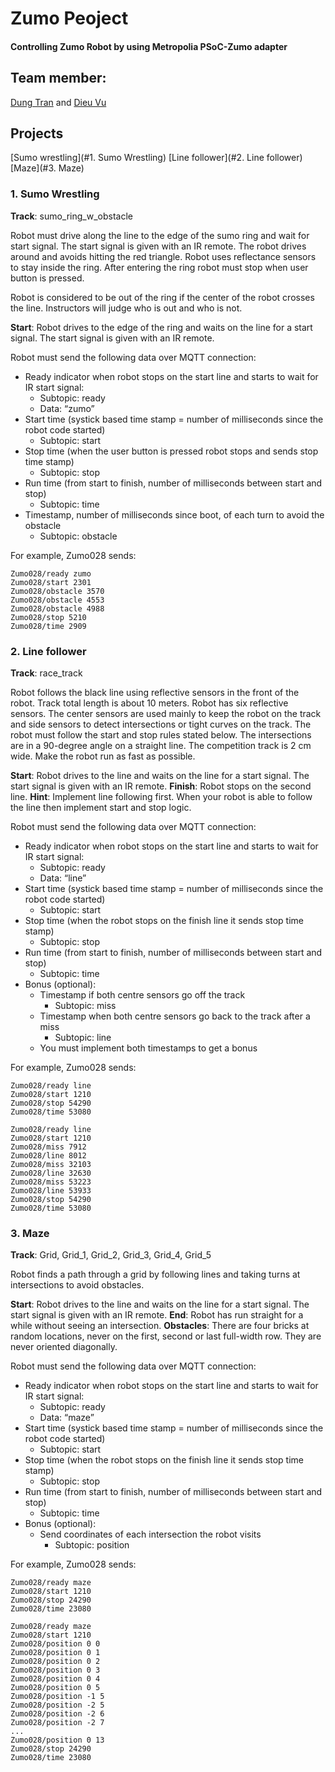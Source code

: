 # Zumo Peoject
 #### Controlling Zumo Robot by using Metropolia PSoC-Zumo adapter

 ## Team member: ##
 [Dung Tran](https://github.com/pdung1989) and [Dieu Vu](https://github.com/dieu-vu)
 
 ## Projects ##
[Sumo wrestling](#1. Sumo Wrestling)
[Line follower](#2. Line follower)
[Maze](#3. Maze)
 
### 1. Sumo Wrestling ###
  
**Track**: sumo_ring_w_obstacle 

Robot must drive along the line to the edge of the sumo ring and wait for start signal. The start signal is given with an IR remote. The robot drives around and avoids hitting the red triangle. Robot uses reflectance sensors to stay inside the ring. After entering the ring robot must stop when user button is pressed.

Robot is considered to be out of the ring if the center of the robot crosses the line. Instructors will judge who is out and who is not.

**Start**: Robot drives to the edge of the ring and waits on the line for a start signal. The start signal is given with an IR remote.

Robot must send the following data over MQTT connection:

- Ready indicator when robot stops on the start line and starts to wait for IR start signal:
  - Subtopic: ready
  - Data: “zumo”
- Start time (systick based time stamp = number of milliseconds since the robot code started)
  - Subtopic: start
- Stop time (when the user button is pressed robot stops and sends stop time stamp)
  - Subtopic: stop
- Run time (from start to finish, number of milliseconds between start and stop)
  - Subtopic: time
- Timestamp, number of milliseconds since boot, of each turn to avoid the obstacle
  - Subtopic: obstacle

For example, Zumo028 sends:
```
Zumo028/ready zumo
Zumo028/start 2301
Zumo028/obstacle 3570
Zumo028/obstacle 4553
Zumo028/obstacle 4988
Zumo028/stop 5210
Zumo028/time 2909
```
### 2. Line follower
**Track**: race_track

Robot follows the black line using reflective sensors in the front of the robot. Track total length is about 10 meters. Robot has six reflective sensors. The center sensors are used mainly to keep the robot on the track and side sensors to detect intersections or tight curves on the track. The robot must follow the start and stop rules stated below. The intersections are in a 90-degree angle on a straight line. The competition track is 2 cm wide. Make the robot run as fast as possible.

**Start**: Robot drives to the line and waits on the line for a start signal. The start signal is given with an IR remote.
**Finish**: Robot stops on the second line.
**Hint**: Implement line following first. When your robot is able to follow the line then implement start and stop logic.

Robot must send the following data over MQTT connection:
- Ready indicator when robot stops on the start line and starts to wait for IR start signal:
	- Subtopic: ready
	- Data: “line”
- Start time (systick based time stamp = number of milliseconds since the robot code started)
	- Subtopic: start
- Stop time (when the robot stops on the finish line it sends stop time stamp)
	- Subtopic: stop
- Run time (from start to finish, number of milliseconds between start and stop)
	- Subtopic: time
- Bonus (optional):
	- Timestamp if both centre sensors go off the track
		- Subtopic: miss
	- Timestamp when both centre sensors go back to the track after a miss
		- Subtopic: line
	- You must implement both timestamps to get a bonus

For example, Zumo028 sends:
```
Zumo028/ready line
Zumo028/start 1210
Zumo028/stop 54290
Zumo028/time 53080
```
```
Zumo028/ready line
Zumo028/start 1210
Zumo028/miss 7912
Zumo028/line 8012
Zumo028/miss 32103
Zumo028/line 32630
Zumo028/miss 53223
Zumo028/line 53933
Zumo028/stop 54290
Zumo028/time 53080
```
### 3. Maze
**Track**: Grid, Grid_1, Grid_2, Grid_3, Grid_4, Grid_5

Robot finds a path through a grid by following lines and taking turns at intersections to avoid obstacles.

**Start**: Robot drives to the line and waits on the line for a start signal. The start signal is given with an IR remote.
**End**: Robot has run straight for a while without seeing an intersection.
**Obstacles**: There are four bricks at random locations, never on the first, second or last full-width row. They are never oriented diagonally.

Robot must send the following data over MQTT connection:
- Ready indicator when robot stops on the start line and starts to wait for IR start signal:
	- Subtopic: ready
	- Data: “maze”
- Start time (systick based time stamp = number of milliseconds since the robot code started)
	- Subtopic: start
- Stop time (when the robot stops on the finish line it sends stop time stamp)
	- Subtopic: stop
- Run time (from start to finish, number of milliseconds between start and stop)
	- Subtopic: time
- Bonus (optional):
	- Send coordinates of each intersection the robot visits
		- Subtopic: position

For example, Zumo028 sends:
```
Zumo028/ready maze
Zumo028/start 1210
Zumo028/stop 24290
Zumo028/time 23080
```
```
Zumo028/ready maze 
Zumo028/start 1210 
Zumo028/position 0 0 
Zumo028/position 0 1 
Zumo028/position 0 2 
Zumo028/position 0 3 
Zumo028/position 0 4 
Zumo028/position 0 5 
Zumo028/position -1 5 
Zumo028/position -2 5 
Zumo028/position -2 6 
Zumo028/position -2 7
...
Zumo028/position 0 13
Zumo028/stop 24290
Zumo028/time 23080
```
